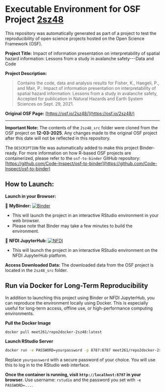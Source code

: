 # Executable Environment for OSF Project [2sz48](https://osf.io/2sz48/)

This repository was automatically generated as part of a project to test the reproducibility of open science projects hosted on the Open Science Framework (OSF).

**Project Title:** Impact of information presentation on interpretability of spatial hazard information: Lessons from a study in avalanche safety---Data and Code

**Project Description:**
> Contains the code, data and analysis results for Fisher, K., Haegeli, P., and Mair, P.: Impact of information presentation on interpretability of spatial hazard information: Lessons from a study in avalanche safety, Accepted for publication in Natural Hazards and Earth System Sciences on Sept. 29, 2021.

**Original OSF Page:** [https://osf.io/2sz48/](https://osf.io/2sz48/)

---

**Important Note:** The contents of the `2sz48_src` folder were cloned from the OSF project on **12-03-2025**. Any changes made to the original OSF project after this date will not be reflected in this repository.

The `DESCRIPTION` file was automatically added to make this project Binder-ready. For more information on how R-based OSF projects are containerized, please refer to the `osf-to-binder` GitHub repository: [https://github.com/Code-Inspect/osf-to-binder](https://github.com/Code-Inspect/osf-to-binder)

## How to Launch:

**Launch in your Browser:**

🚀 **MyBinder:** [![Binder](https://mybinder.org/badge_logo.svg)](https://mybinder.org/v2/gh/code-inspect-binder/osf_2sz48/HEAD?urlpath=rstudio)

   * This will launch the project in an interactive RStudio environment in your web browser.
   * Please note that Binder may take a few minutes to build the environment.

🚀 **NFDI JupyterHub:** [![NFDI](https://nfdi-jupyter.de/images/nfdi_badge.svg)](https://hub.nfdi-jupyter.de/r2d/gh/code-inspect-binder/osf_2sz48/HEAD?urlpath=rstudio)

   * This will launch the project in an interactive RStudio environment on the NFDI JupyterHub platform.

**Access Downloaded Data:**
The downloaded data from the OSF project is located in the `2sz48_src` folder.

## Run via Docker for Long-Term Reproducibility

In addition to launching this project using Binder or NFDI JupyterHub, you can reproduce the environment locally using Docker. This is especially useful for long-term access, offline use, or high-performance computing environments.

**Pull the Docker Image**

```bash
docker pull meet261/repo2docker-2sz48:latest
```

**Launch RStudio Server**

```bash
docker run -e PASSWORD=yourpassword -p 8787:8787 meet261/repo2docker-2sz48
```
Replace `yourpassword` with a secure password of your choice. You will use this to log in to the RStudio web interface.

**Once the container is running, visit `http://localhost:8787` in your browser.**
Use username: `rstudio` and the password you set with `-e PASSWORD=...`.
